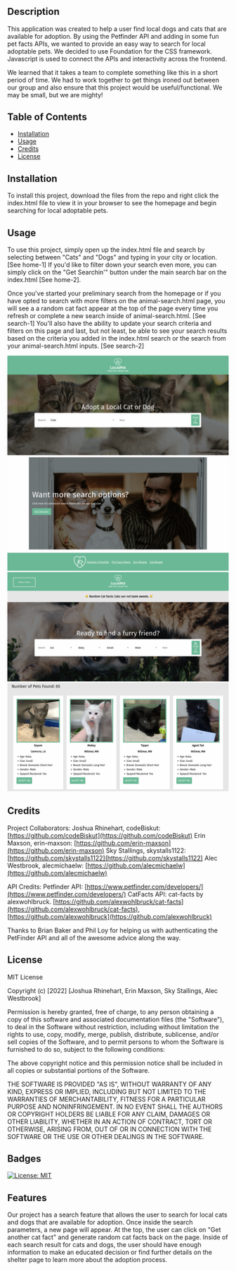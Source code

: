 # <Cat-and-Dog-Adoption-Search-Engine>

## Description

This application was created to help a user find local dogs and cats that are available for adoption. By using the Petfinder API and adding in some fun pet facts APIs, we wanted to provide an easy way to search for local adoptable pets. We decided to use Foundation for the CSS framework. Javascript is used to connect the APIs and interactivity across the frontend. 

We learned that it takes a team to complete something like this in a short period of time. We had to work together to get things ironed out between our group and also ensure that this project would be useful/functional. We may be small, but we are mighty!

## Table of Contents

- [Installation](#installation)
- [Usage](#usage)
- [Credits](#credits)
- [License](#license)

## Installation

To install this project, download the files from the repo and right click the index.html file to view it in your browser to see the homepage and begin searching for local adoptable pets.

## Usage

To use this project, simply open up the index.html file and search by selecting between "Cats" and "Dogs" and typing in your city or location. [See home-1] If you'd like to filter down your search even more, you can simply click on the "Get Searchin'" button under the main search bar on the index.html [See home-2].

Once you've started your preliminary search from the homepage or if you have opted to search with more filters on the animal-search.html page, you will see a a random cat fact appear at the top of the page every time you refresh or complete a new search inside of animal-search.html. [See search-1] You'll also have the ability to update your search criteria and filters on this page and last, but not least, be able to see your search results based on the criteria you added in the index.html search or the search from your animal-search.html inputs. [See search-2]

![top half of index.html with search bar](./assets/images/home-1.png)
![bottom half of index.html with button to more filtered search](./assets/images/home-2.png)
![top half of animal-search.html with random cat fact, return home button, and filtered search functionality](./assets/images/search-1.png)
![bottom half of animal-search.html with search results and load more button](./assets/images/search-2.png)

## Credits

Project Collaborators:
Joshua Rhinehart, codeBiskut: [https://github.com/codeBiskut](https://github.com/codeBiskut)
Erin Maxson, erin-maxson: [https://github.com/erin-maxson](https://github.com/erin-maxson)
Sky Stallings, skystalls1122: [https://github.com/skystalls1122](https://github.com/skystalls1122)
Alec Westbrook, alecmichaelw: [https://github.com/alecmichaelw](https://github.com/alecmichaelw)

API Credits:
Petfinder API: [https://www.petfinder.com/developers/](https://www.petfinder.com/developers/)
CatFacts API: cat-facts by alexwohlbruck. [https://github.com/alexwohlbruck/cat-facts](https://github.com/alexwohlbruck/cat-facts), [https://github.com/alexwohlbruck](https://github.com/alexwohlbruck)

Thanks to Brian Baker and Phil Loy for helping us with authenticating the PetFinder API and all of the awesome advice along the way.

## License

MIT License

Copyright (c) [2022] [Joshua Rhinehart, Erin Maxson, Sky Stallings, Alec Westbrook]

Permission is hereby granted, free of charge, to any person obtaining a copy
of this software and associated documentation files (the "Software"), to deal
in the Software without restriction, including without limitation the rights
to use, copy, modify, merge, publish, distribute, sublicense, and/or sell
copies of the Software, and to permit persons to whom the Software is
furnished to do so, subject to the following conditions:

The above copyright notice and this permission notice shall be included in all
copies or substantial portions of the Software.

THE SOFTWARE IS PROVIDED "AS IS", WITHOUT WARRANTY OF ANY KIND, EXPRESS OR
IMPLIED, INCLUDING BUT NOT LIMITED TO THE WARRANTIES OF MERCHANTABILITY,
FITNESS FOR A PARTICULAR PURPOSE AND NONINFRINGEMENT. IN NO EVENT SHALL THE
AUTHORS OR COPYRIGHT HOLDERS BE LIABLE FOR ANY CLAIM, DAMAGES OR OTHER
LIABILITY, WHETHER IN AN ACTION OF CONTRACT, TORT OR OTHERWISE, ARISING FROM,
OUT OF OR IN CONNECTION WITH THE SOFTWARE OR THE USE OR OTHER DEALINGS IN THE
SOFTWARE.

## Badges
[![License: MIT](https://img.shields.io/badge/License-MIT-yellow.svg)](https://opensource.org/licenses/MIT)

## Features

Our project has a search feature that allows the user to search for local cats and dogs that are available for adoption. Once inside the search parameters, a new page will appear. At the top, the user can click on "Get another cat fact" and generate random cat facts back on the page. Inside of each search result for cats and dogs, the user should have enough information to make an educated decision or find further details on the shelter page to learn more about the adoption process.